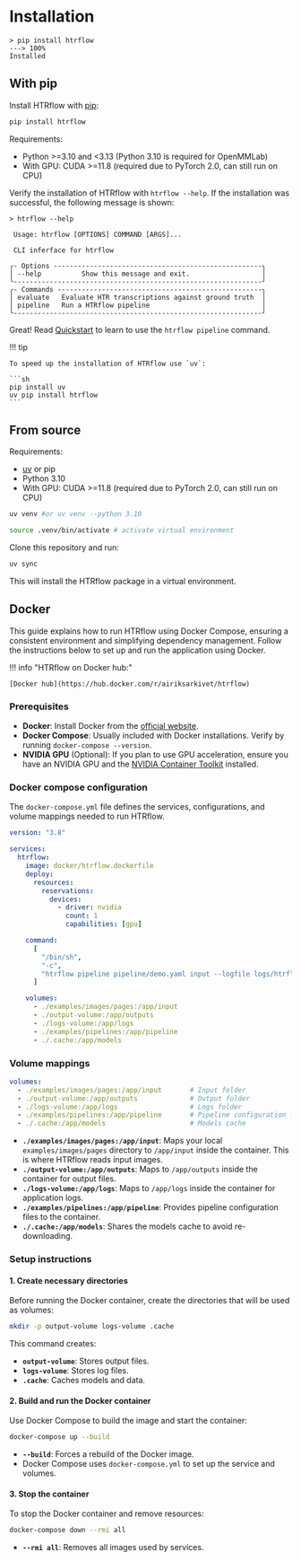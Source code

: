 # Installation

<!-- termynal -->
```
> pip install htrflow
---> 100%
Installed
```

## With pip
Install HTRflow with [pip](https://pypi.org/project/htrflow):
```bash
pip install htrflow
```

Requirements:

- Python >=3.10 and <3.13 (Python 3.10 is required for OpenMMLab)
- With GPU: CUDA >=11.8 (required due to PyTorch 2.0, can still run on CPU)

Verify the installation of HTRflow with `htrflow --help`. If the installation was successful, the following message is shown:

<!-- termynal -->
```
> htrflow --help

 Usage: htrflow [OPTIONS] COMMAND [ARGS]...

 CLI inferface for htrflow

╭- Options ----------------------------------------------------╮
│ --help          Show this message and exit.                  │
╰--------------------------------------------------------------╯
╭- Commands ---------------------------------------------------╮
│ evaluate   Evaluate HTR transcriptions against ground truth  │
│ pipeline   Run a HTRflow pipeline                            │
╰--------------------------------------------------------------╯

```


Great! Read [Quickstart](quick_start.md) to learn to use the `htrflow pipeline` command.


!!! tip

    To speed up the installation of HTRflow use `uv`:

    ```sh
    pip install uv
    uv pip install htrflow
    ```


## From source

Requirements:

- [uv](https://docs.astral.sh/uv/) or pip
- Python 3.10
- With GPU: CUDA >=11.8 (required due to PyTorch 2.0, can still run on CPU)

```sh
uv venv #or uv venv --python 3.10
```

```sh
source .venv/bin/activate # activate virtual environment
```

Clone this repository and run:
```sh
uv sync
```
This will install the HTRflow package in a virtual environment.


## Docker 

This guide explains how to run HTRflow using Docker Compose, ensuring a consistent environment and simplifying dependency management. Follow the instructions below to set up and run the application using Docker.

!!! info "HTRflow on Docker hub:"

    [Docker hub](https://hub.docker.com/r/airiksarkivet/htrflow)


### Prerequisites

- **Docker**: Install Docker from the [official website](https://www.docker.com/get-started).
- **Docker Compose**: Usually included with Docker installations. Verify by running `docker-compose --version`.
- **NVIDIA GPU** (Optional): If you plan to use GPU acceleration, ensure you have an NVIDIA GPU and the [NVIDIA Container Toolkit](https://docs.nvidia.com/datacenter/cloud-native/container-toolkit/install-guide.html) installed.

### Docker compose configuration

The `docker-compose.yml` file defines the services, configurations, and volume mappings needed to run HTRflow.

```yaml title="docker-compose.yml"
version: "3.8"

services:
  htrflow:
    image: docker/htrflow.dockerfile
    deploy:
      resources:
        reservations:
          devices:
            - driver: nvidia
              count: 1
              capabilities: [gpu]

    command:
      [
        "/bin/sh",
        "-c",
        "htrflow pipeline pipeline/demo.yaml input --logfile logs/htrflow/htrflow.log",
      ]

    volumes:
      - ./examples/images/pages:/app/input      
      - ./output-volume:/app/outputs            
      - ./logs-volume:/app/logs                  
      - ./examples/pipelines:/app/pipeline       
      - ./.cache:/app/models                   
```

### Volume mappings

```yaml
volumes:
  - ./examples/images/pages:/app/input       # Input folder
  - ./output-volume:/app/outputs             # Output folder
  - ./logs-volume:/app/logs                  # Logs folder
  - ./examples/pipelines:/app/pipeline       # Pipeline configuration files
  - ./.cache:/app/models                     # Models cache
```

- **`./examples/images/pages:/app/input`**: Maps your local `examples/images/pages` directory to `/app/input` inside the container. This is where HTRflow reads input images.
- **`./output-volume:/app/outputs`**: Maps to `/app/outputs` inside the container for output files.
- **`./logs-volume:/app/logs`**: Maps to `/app/logs` inside the container for application logs.
- **`./examples/pipelines:/app/pipeline`**: Provides pipeline configuration files to the container.
- **`./.cache:/app/models`**: Shares the models cache to avoid re-downloading.

### Setup instructions

#### 1. Create necessary directories

Before running the Docker container, create the directories that will be used as volumes:

```sh
mkdir -p output-volume logs-volume .cache
```

This command creates:

- **`output-volume`**: Stores output files.
- **`logs-volume`**: Stores log files.
- **`.cache`**: Caches models and data.

#### 2. Build and run the Docker container

Use Docker Compose to build the image and start the container:

```sh
docker-compose up --build
```

- **`--build`**: Forces a rebuild of the Docker image.
- Docker Compose uses `docker-compose.yml` to set up the service and volumes.

#### 3. Stop the container

To stop the Docker container and remove resources:

```sh
docker-compose down --rmi all
```

- **`--rmi all`**: Removes all images used by services.